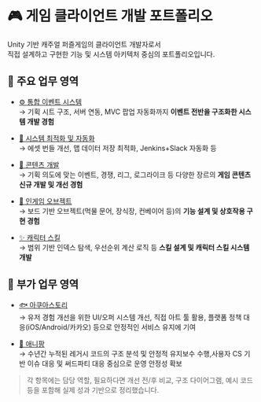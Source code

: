 # 🎮 게임 클라이언트 개발 포트폴리오

Unity 기반 캐주얼 퍼즐게임의 클라이언트 개발자로서  
직접 설계하고 구현한 기능 및 시스템 아키텍처 중심의 포트폴리오입니다.

## 📌 주요 업무 영역
- [⚙ 통합 이벤트 시스템](./event-system.md)
  <br>→ 기획 시트 구조, 서버 연동, MVC 팝업 자동화까지 **이벤트 전반을 구조화한 시스템 개발 경험**  
  
- [🚀 시스템 최적화 및 자동화](./optimization.md)
  <br>→ 에셋 번들 개선, 맵 데이터 저장 최적화, Jenkins+Slack 자동화 등  
  
- [🧩 콘텐츠 개발](./content-development.md)
  <br>→ 기획 의도에 맞는 이벤트, 경쟁, 리그, 로그라이크 등 다양한 장르의 **게임 콘텐츠 신규 개발 및 개선 경험**  
  
- [🔧 인게임 오브젝트](./ingame-objects.md)
  <br>→ 보드 기반 오브젝트(먹물 문어, 장식장, 컨베이어 등)의 **기능 설계 및 상호작용 구현 경험**  
  
- [✨ 캐릭터 스킬](./character-skills.md)
  <br>→ 범위 기반 인덱스 탐색, 우선순위 계산 로직 등 **스킬 설계 및 캐릭터 스킬 시스템 개발**

## 📌 부가 업무 영역
  - [🐟 아쿠아스토리](./aquastory.md)
  <br>→ 유저 경험 개선을 위한 UI/오퍼 시스템 개선, 직접 아트 툴 활용, 플랫폼 정책 대응(iOS/Android/카카오) 등으로 안정적인 서비스 유지에 기여

  - [🐰 애니팡](./anipang.md)
 <br>→ 수년간 누적된 레거시 코드의 구조 분석 및 안정적 유지보수 수행,사용자 CS 기반 이슈 대응 및 써드파티 대응 중심으로 운영 안정성 확보

> 각 항목에는 담당 역할, 필요하다면 개선 전/후 비교, 구조 다이어그램, 예시 코드 등을 포함해 실제 성과 기반으로 정리했습니다.
